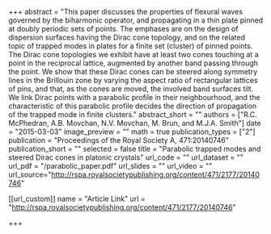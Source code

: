 +++
abstract = "This paper discusses the properties of flexural waves governed by the biharmonic operator, and propagating in a thin plate pinned at doubly periodic sets of points. The emphases are on the design of dispersion surfaces having the Dirac cone topology, and on the related topic of trapped modes in plates for a finite set (cluster) of pinned points. The Dirac cone topologies we exhibit have at least two cones touching at a point in the reciprocal lattice, augmented by another band passing through the point. We show that these Dirac cones can be steered along symmetry lines in the Brillouin zone by varying the aspect ratio of rectangular lattices of pins, and that, as the cones are moved, the involved band surfaces tilt. We link Dirac points with a parabolic profile in their neighbourhood, and the characteristic of this parabolic profile decides the direction of propagation of the trapped mode in finite clusters."
abstract_short = ""
authors = ["R.C. McPhedran, A.B. Movchan, N.V. Movchan, M. Brun, and M.J.A. Smith"]
date = "2015-03-03"
image_preview = ""
math = true
publication_types = ["2"]
publication = "Proceedings of the Royal Society A, 471:20140746"
publication_short = ""
selected = false
title = "Parabolic trapped modes and steered Dirac cones in platonic crystals"
url_code = ""
url_dataset = ""
url_pdf = "/parabolic_paper.pdf"
url_slides = ""
url_video = ""
url_source="http://rspa.royalsocietypublishing.org/content/471/2177/20140746"

[[url_custom]]
name = "Article Link"
url = "http://rspa.royalsocietypublishing.org/content/471/2177/20140746"

+++

